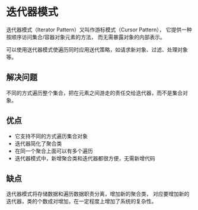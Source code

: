 # 迭代器模式

迭代器模式（Iterator Pattern）又叫作游标模式（Cursor Pattern）， 它提供一种按顺序访问集合/容器对象元素的方法， 而无需暴露对象的内部表示。

可以使用送代器模式使遍历同时应用送代策略，如请求新对象、过滤、处理对象等。

## 解决问题
不同的方式遍历整个集合，把在元素之间游走的责任交给迭代器，而不是集合对象。

## 优点
- 它支持不同的方式遍历集合对象
- 迭代器简化了聚合类
- 在同一个聚合上面可以有多个遍历
- 迭代器模式中，新增聚合类和迭代器都很方便，无需新增代码

## 缺点
迭代器模式将存储数据和遍历数据职责分离，增加新的聚合类，
对应要增加新的迭代器，类的个数成对增加，在一定程度上增加了系统的复杂性。
